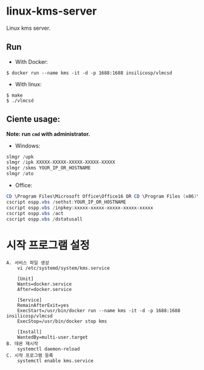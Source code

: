 # linux-kms-server
Linux kms server.

## Run

- With Docker:
```
$ docker run --name kms -it -d -p 1688:1688 insilicosp/vlmcsd
```

- With linux:
```
$ make
$ ./vlmcsd
```

## Ciente usage:

**Note: run `cmd` with administrator.**

- Windows:
```powershell
slmgr /upk
slmgr /ipk XXXXX-XXXXX-XXXXX-XXXXX-XXXXX
slmgr /skms YOUR_IP_OR_HOSTNAME
slmgr /ato
```

- Office:
```powershell
CD \Program Files\Microsoft Office\Office16 OR CD \Program Files (x86)\Microsoft Office\Office16
cscript ospp.vbs /sethst:YOUR_IP_OR_HOSTNAME
cscript ospp.vbs /inpkey:xxxxx-xxxxx-xxxxx-xxxxx-xxxxx
cscript ospp.vbs /act
cscript ospp.vbs /dstatusall
```

# 시작 프로그램 설정
	A. 서비스 파일 생성
		vi /etc/systemd/system/kms.service

		[Unit]	
		Wants=docker.service
		After=docker.service
		
		[Service]
		RemainAfterExit=yes
		ExecStart=/usr/bin/docker run --name kms -it -d -p 1688:1688 insilicosp/vlmcsd
		ExecStop=/usr/bin/docker stop kms
		
		[Install]
		WantedBy=multi-user.target
	B. 데몬 재시작
		systemctl daemon-reload
	C. 시작 프로그램 등록
    	systemctl enable kms.service
	
